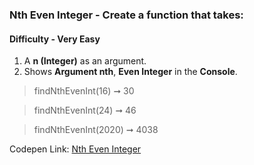 ### Nth Even Integer - Create a function that takes:

#### Difficulty - Very Easy

1. A **n (Integer)** as an argument. 
1. Shows **Argument nth**, **Even Integer** in the **Console**.

> findNthEvenInt(16) ➞ 30

> findNthEvenInt(24) ➞ 46

> findNthEvenInt(2020) ➞ 4038

Codepen Link: [Nth Even Integer](https://codepen.io/javascriptstudent/pen/qBaPzzm)